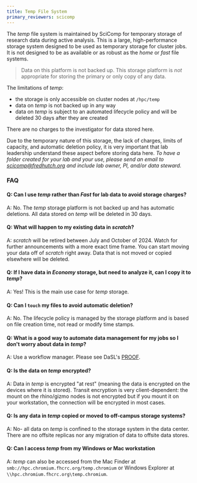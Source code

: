 ```yaml
---
title: Temp File System
primary_reviewers: scicomp
---
```


The _temp_ file system is maintained by SciComp for temporary storage of research data during active analysis. This is a large, high-performance storage system designed to be used as temporary storage for cluster jobs.  It is not designed to be as available or as robust as the _home_ or _fast_ file systems.

> Data on this platform is not backed up. This storage platform is _not_ appropriate for storing the primary or only copy of any data. 

The limitations of _temp_:
* the storage is only accessible on cluster nodes at `/hpc/temp`
* data on _temp_ is not backed up in any way
* data on _temp_ is subject to an automated lifecycle policy and will be deleted 30 days after they are created

There are no charges to the investigator for data stored here. 

Due to the temporary nature of this storage, the lack of charges, limits of capacity, and automatic deletion policy, it is very important that lab leadership understand these aspect before storing data here. *To have a folder created for your lab and your use, please send an email to scicomp@fredhutch.org and include lab owner, PI, and/or data steward.*

### FAQ

#### Q: Can I use _temp_ rather than _Fast_ for lab data to avoid storage charges?
A: No. The _temp_ storage platform is not backed up and has automatic deletions. All data stored on _temp_ will be deleted in 30 days.

#### Q: What will happen to my existing data in _scratch_?
A: _scratch_ will be retired between July and October of 2024. Watch for further announcements with a more exact time frame. You can start moving your data off of _scratch_ right away. Data that is not moved or copied elsewhere will be deleted.

#### Q: If I have data in _Economy_ storage, but need to analyze it, can I copy it to _temp_?
A: Yes! This is the main use case for _temp_ storage.

#### Q: Can I `touch` my files to avoid automatic deletion?
A: No. The lifecycle policy is managed by the storage platform and is based on file creation time, not read or modify time stamps.

#### Q: What is a good way to automate data management for my jobs so I don't worry about data in _temp_?
A: Use a workflow manager. Please see DaSL's [PROOF](/datascience/proof).

#### Q: Is the data on _temp_ encrypted?

A: Data in _temp_ is encrypted "at rest" (meaning the data is encrypted on the devices where it is stored).  Transit encryption is very client-dependent: the mount on the rhino/gizmo nodes is not encrypted but if you mount it on your workstation, the connection will be encrypted in most cases.

#### Q: Is any data in _temp_ copied or moved to off-campus storage systems?

A: No- all data on _temp_ is confined to the storage system in the data center.  There are no offsite replicas nor any migration of data to offsite data stores.

#### Q: Can I access _temp_ from my Windows or Mac workstation

A: _temp_ can also be accessed from the Mac Finder at `smb://hpc.chromium.fhcrc.org/temp.chromium` or Windows Explorer at `\\hpc.chromium.fhcrc.org\temp.chromium`.
